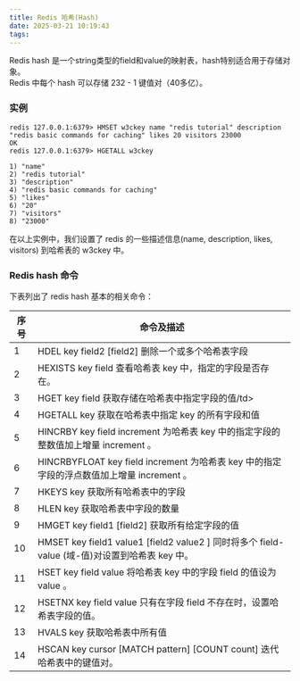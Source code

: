 ```yaml
---
title: Redis 哈希(Hash)
date: 2025-03-21 10:19:43
tags:
---
```


Redis hash 是一个string类型的field和value的映射表，hash特别适合用于存储对象。  
Redis 中每个 hash 可以存储 232 - 1 键值对（40多亿）。  
### 实例
```text
redis 127.0.0.1:6379> HMSET w3ckey name "redis tutorial" description "redis basic commands for caching" likes 20 visitors 23000
OK
redis 127.0.0.1:6379> HGETALL w3ckey
 
1) "name"
2) "redis tutorial"
3) "description"
4) "redis basic commands for caching"
5) "likes"
6) "20"
7) "visitors"
8) "23000"
```
在以上实例中，我们设置了 redis 的一些描述信息(name, description, likes, visitors) 到哈希表的 w3ckey 中。  
### Redis hash 命令
下表列出了 redis hash 基本的相关命令：

| 序号	 |命令及描述|
|-----|----|
|1	|HDEL key field2 [field2] 删除一个或多个哈希表字段|
|2	|HEXISTS key field 查看哈希表 key 中，指定的字段是否存在。|
|3	|HGET key field 获取存储在哈希表中指定字段的值/td>|
|4	|HGETALL key 获取在哈希表中指定 key 的所有字段和值|
|5	|HINCRBY key field increment 为哈希表 key 中的指定字段的整数值加上增量 increment 。|
|6	|HINCRBYFLOAT key field increment 为哈希表 key 中的指定字段的浮点数值加上增量 increment 。|
|7	|HKEYS key 获取所有哈希表中的字段|
|8	|HLEN key 获取哈希表中字段的数量|
|9	|HMGET key field1 [field2] 获取所有给定字段的值|
|10|	HMSET key field1 value1 [field2 value2 ] 同时将多个 field-value (域-值)对设置到哈希表 key 中。|
|11|	HSET key field value 将哈希表 key 中的字段 field 的值设为 value 。|
|12|	HSETNX key field value 只有在字段 field 不存在时，设置哈希表字段的值。|
|13|	HVALS key 获取哈希表中所有值|
|14|	HSCAN key cursor [MATCH pattern] [COUNT count] 迭代哈希表中的键值对。|
